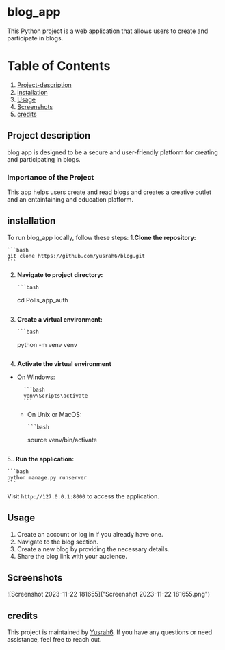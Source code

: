 # blog_app
This Python project is a web application that allows users to create and participate in blogs.

# Table of Contents

1. [Project-description](#Project-description)
2. [installation](#installation)
3. [Usage](#Usage)
4. [Screenshots](#Screenshots)
5. [credits](#credits)
## Project description
blog app is designed to be a secure and user-friendly platform for creating and participating in blogs. 
### Importance of the Project

This app helps users create and read blogs and creates a creative outlet and an entaintaining and education platform. 

## installation
To run blog_app locally, follow these steps:
1.**Clone the repository:**
 
    ```bash
    git clone https://github.com/yusrah6/blog.git
    ```

2. **Navigate to project directory:**
 
       ```bash
    cd Polls_app_auth
    ```

3. **Create a virtual environment:**

       ```bash
    python -m venv venv
    ```
4. **Activate the virtual environment**
- On Windows:

        ```bash
        venv\Scripts\activate
        ```

    - On Unix or MacOS:

          ```bash
        source venv/bin/activate
        ```

5.. **Run the application:**

    ```bash
    python manage.py runserver
    ```
Visit `http://127.0.0.1:8000` to access the application.
## Usage
1. Create an account or log in if you already have one.
2. Navigate to the blog section.
3. Create a new blog by providing the necessary details.
4. Share the blog link with your audience.



## Screenshots
![Screenshot 2023-11-22 181655]("Screenshot 2023-11-22 181655.png")

## credits
This project is maintained by [Yusrah6](https://github.com/yusrah6). If you have any questions or need assistance, feel free to reach out.

